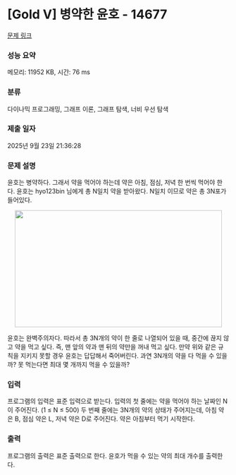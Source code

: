 # [Gold V] 병약한 윤호 - 14677 

[문제 링크](https://www.acmicpc.net/problem/14677) 

### 성능 요약

메모리: 11952 KB, 시간: 76 ms

### 분류

다이나믹 프로그래밍, 그래프 이론, 그래프 탐색, 너비 우선 탐색

### 제출 일자

2025년 9월 23일 21:36:28

### 문제 설명

<p>윤호는 병약하다. 그래서 약을 먹어야 하는데 약은 아침, 점심, 저녁 한 번씩 먹어야 한다. 윤호는 hyo123bin 님에게 총 N일치 약을 받아왔다. N일치 이므로 약은 총 3N포가 들어있다.</p>

<p style="text-align: center;"><img alt="" src="https://onlinejudgeimages.s3-ap-northeast-1.amazonaws.com/problem/14677/1.png" style="height:265px; width:470px"></p>

<p>윤호는 완벽주의자다. 따라서 총 3N개의 약이 한 줄로 나열되어 있을 때, 중간에 끊지 않고 약을 먹고 싶다. 즉, 맨 앞의 약과 맨 뒤의 약만을 꺼내 먹고 싶다. 만약 위와 같은 규칙을 지키지 못할 경우 윤호는 답답해서 죽어버린다. 과연 3N개의 약을 다 먹을 수 있을까? 못 먹는다면 최대 몇 개까지 먹을 수 있을까?</p>

### 입력 

 <p>프로그램의 입력은 표준 입력으로 받는다. 입력의 첫 줄에는 약을 먹어야 하는 날짜인 N이 주어진다. (1 ≤ N ≤ 500) 두 번째 줄에는 3N개의 약의 상태가 주어지는데, 아침 약은 B, 점심 약은 L, 저녁 약은 D로 주어진다. 약은 아침부터 먹기 시작한다.</p>

### 출력 

 <p>프로그램의 출력은 표준 출력으로 한다. 윤호가 먹을 수 있는 약의 최대 개수를 출력한다.</p>

